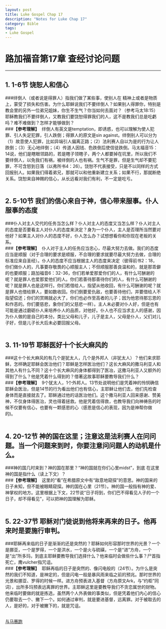 ```yaml
--- 
layout: post
title: Luke Gospel Chap 17
description: "Notes for Luke Chap 17"
category: Bible
tags: 
- Luke Gospel
---
```


# 路加福音第17章 查经讨论问题

----------------

## 1. 1-6节  饶恕人和信心<br>
###绊倒人（或者说是得罪人）指我们做了某些事，使别人在 精神上或者是物质上，蒙受了损失和伤害。为什么耶稣说我们不要绊倒人？如果别人得罪你，特别是教会里的另外一位弟兄姐妹，你生不生气？你当如何去面对？（参考马太18:15）耶稣教我们不要绊倒人，又教我们要饶恕得罪我们的人，这不是教我们总是吃虧吗？难不难做到？怎样才能够做到？<br>
###**【参考理解】** &nbsp;绊倒人有英文是temptation，即诱惑，也可以理解为使人犯罪、引人失足犯罪，引人跌倒；得罪人的原文是sin against。绊倒别人可以分为（1）故意使人犯罪，比如异端引人偏离正路；（2）法利赛人自以为是的行为让人跌倒；（3）无心地绊倒；（4）传道人因钱、色跌倒后使信徒跌倒。马太福音15：14说，他们是瞎眼领路的，若是瞎子领瞎子，两个人都要掉在坑里，所以我们不要绊倒人，以免我们有祸，被绊倒的人也有祸。生气不是罪，但是生气却不要犯罪，不可含怒到日落（以弗所书4：26）。饶恕不代表接受，只是不以同样的方式回报别人。如果我们得着弟兄，那就可以和他重新建立关系；如果不行，那就断绝关系。饶恕来自神赐的信心，从长远看对我们有利，不一定是吃亏。<br><br>

## 2. 5-10节  我们的信心来自于神，信心带来服事。仆人服事的态度<br>
###仆人对主人交代的任务当怎么样？仆人对主人的态度又当怎么样？仆人对主人的态度是否要看主人对仆人的态度来決定？身为一个仆人，主人是否理所当然要对他好？如果主人对仆人的态度不好，仆人怎么办？试想想看你和你现在老板的关系。<br>
###**【参考理解】** &nbsp;仆人对于主人的任务应当忠心，尽最大努力去做。我们的态度应当是顺服（对于合理的要求是顺服，不合理的要求就要尽最大努力去做，合理的标准应来自圣经）。仆人的态度不应当根据主人的态度来决定（彼得前书2：18，你们做仆人的，凡事要存敬畏的心顺服主人；不但顺服那善良温和的，就是那乖僻的也要顺服；路加福音6：32-36，你们若单爱那爱你们的人，有什么可酬谢的呢？就是罪人也爱那爱他们的人。你们若善待那善待你们的人，有什么可酬谢的呢？就是罪人也是这样行。你们若借给人，指望从他收回，有什么可酬谢的呢？就是罪人也借给罪人，要如数收回。你们倒要爱仇敌，也要善待他们，并要借给人不指望偿还；你们的赏赐就必大了，你们也必作至高者的儿子；因为他恩待那忘恩的和作恶的。你们要慈悲，象你们的父慈悲一样）。主人未必要对仆人好，但是也有可能是通过磨砺仆人来培养仆人的品质，对他好。仆人也不应当求主人的感谢，因为仆人做的是自己的本分。类比父母和儿子，儿子是主人，父母是仆人，父们对儿子好，但是儿子长大后未必要回报父母。<br><br>

## 3. 11-19节  耶稣医好十个长大麻风的<br>
###这十个长大麻风的有几个是犹太人，几个是外邦人（非犹太人）？他们来求耶稣，怎样确定耶稣会医治他们？耶稣是怎样医治他们？这长大麻风的撒马利亚人和其他人有什么不同？这十个长大麻风的身体都得到了医冶，这撒马利亚人又额外的得到了什么？他是凭着什么得到的？借著这故事耶稣要教导我们什么？<br>
###**【参考理解】** &nbsp;9个犹太人，1个外邦人。13节处说明他们是凭着神的怜悯确信耶稣会医治，但是14节的行为看出他们也有信心，主耶稣让他们去，他们先检查身体而是直接就去了。耶稣通过他的话医治他们。这个撒马利亚人回来感谢、赞美神，不仅身体得医治，灵也得着拯救。他是凭着信得救，也教导我们向神祷告的时候不仅要有信心，也要有一颗感恩的心（感恩是信心的表现，因为是神帮你做的)。<br><br>

## 4. 20-12节  神的国在这里；注意这是法利赛人在问问题。当一个问题来到时，你要注意问问题人的动机是什么。<br>
###神的国几时来到？神的国在那里？“神的国就在你们心里midst”，到底 在这里神的国是指什么（读上下文）？<br>
###**【参考理解】** &nbsp;这里的“看”在希腊原文中有“敌意地窥探”的意思。神的国来的日子未知，但不能被眼睛窥探。神的国在心里（21节）。神的国一般指有神的爱、神掌权的地方。这里根据上下文，22节说“日子将到，你们巴不得看见人子的一个日子，却不得看见”，可以把神的国理解为耶稣。<br><br>

## 5. 22-37节  耶稣对门徒说到他将来再来的日子。他再来时是要施行审判。<br>
###耶稣再来临的日子是渐渐的还是突然的？耶稣如何形容那时世界的光景？一个是挪亚，一个是罗得，一个是洪水，一个是火与硫磺，一个是“进”方舟，一个是“出”所多玛，到底主耶稣要教导我们选择什么？他来临时会做些什么事？尸首指死亡，鹰vulcher指咒诅。<br>
###**【参考理解】** &nbsp;耶稣再临的日子是突然的、像闪电般的（24节）。为什么是突然的我们不知道，是神定的，但是闪电一般是暴风雨来临之前的预兆。那时世界的光景和挪亚、罗得的时候一样。进方舟预表进入基督（方舟原文Ark，与“约柜”同词），出所多玛预表远离罪的世界。主耶稣这里是要教导我们不贪恋属世的财物。他来临时要做的就是拣选，虽然两个人外表做的事类似，但是凭着他们内心的信心仍要取去一个、撇下一个。如何通过审判，就是要进基督，远离罪。对于被取去的人，是好的，对于被撇下的，就是咒诅。<br><br>

[与马赛跑](http://www.racingwithhorse.org/t/51#reply0)
